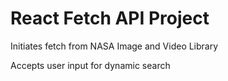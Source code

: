# React Fetch API Project

Initiates fetch from NASA Image and Video Library

Accepts user input for dynamic search
